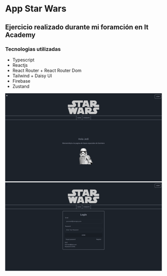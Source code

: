 # App Star Wars

## Ejercicio realizado durante mi foramción en It Academy

### Tecnologias utilizadas
- Typescript
- Reactjs 
- React Router + React Router Dom
- Tailwind + Daisy UI
- Firebase
- Zustand

![Pagina welcome de la aplicación](./public/welcome_star_wars.png)
![Pagina de login de la aplicación](./public/login_star_wars.png)